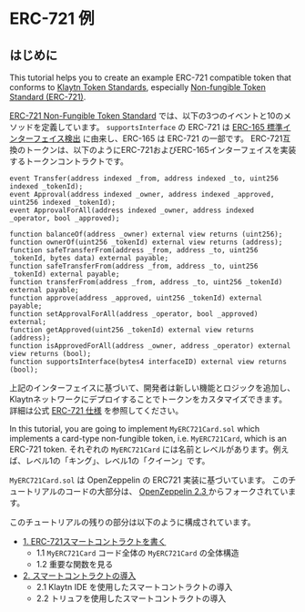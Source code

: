 # ERC-721 例 <a id="erc-721-example"></a>

## はじめに <a id="introduction"></a>

This tutorial helps you to create an example ERC-721 compatible token that conforms to [Klaytn Token Standards](../../token-standard.md), especially [Non-fungible Token Standard (ERC-721)](../../token-standard.md#non-fungible-token-standard-kip-17).

[ERC-721 Non-Fungible Token Standard](https://eips.ethereum.org/EIPS/eip-721) では、以下の3つのイベントと10のメソッドを定義しています。 `supportsInterface` の ERC-721 は [ERC-165 標準インターフェイス検出](https://eips.ethereum.org/EIPS/eip-165) に由来し、ERC-165 は ERC-721 の一部です。 ERC-721互換のトークンは、以下のようにERC-721およびERC-165インターフェイスを実装するトークンコントラクトです。

```solidity
event Transfer(address indexed _from, address indexed _to, uint256 indexed _tokenId);
event Approval(address indexed _owner, address indexed _approved, uint256 indexed _tokenId);
event ApprovalForAll(address indexed _owner, address indexed _operator, bool _approved);

function balanceOf(address _owner) external view returns (uint256);
function ownerOf(uint256 _tokenId) external view returns (address);
function safeTransferFrom(address _from, address _to, uint256 _tokenId, bytes data) external payable;
function safeTransferFrom(address _from, address _to, uint256 _tokenId) external payable;
function transferFrom(address _from, address _to, uint256 _tokenId) external payable;
function approve(address _approved, uint256 _tokenId) external payable;
function setApprovalForAll(address _operator, bool _approved) external;
function getApproved(uint256 _tokenId) external view returns (address);
function isApprovedForAll(address _owner, address _operator) external view returns (bool);
function supportsInterface(bytes4 interfaceID) external view returns (bool);
```

上記のインターフェイスに基づいて、開発者は新しい機能とロジックを追加し、Klaytnネットワークにデプロイすることでトークンをカスタマイズできます。 詳細は公式 [ERC-721 仕様](https://eips.ethereum.org/EIPS/eip-721) を参照してください。

In this tutorial, you are going to implement `MyERC721Card.sol` which implements a card-type non-fungible token, i.e. `MyERC721Card`,  which is an ERC-721 token. それぞれの `MyERC721Card` には名前とレベルがあります。例えば、レベル1の「キング」、レベル1の「クイーン」です。

`MyERC721Card.sol` は OpenZeppelin の ERC721 実装に基づいています。 このチュートリアルのコードの大部分は、 [OpenZeppelin 2.3 ](https://github.com/OpenZeppelin/openzeppelin-solidity/releases/tag/v2.3.0) からフォークされています。

このチュートリアルの残りの部分は以下のように構成されています。

* [1. ERC-721スマートコントラクトを書く](./1-erc721.md)
  - 1.1 `MyERC721Card` コード全体の `MyERC721Card` の全体構造
  - 1.2 重要な関数を見る
* [2. スマートコントラクトの導入](./2-erc721.md)
  - 2.1 Klaytn IDE を使用したスマートコントラクトの導入
  - 2.2 トリュフを使用したスマートコントラクトの導入
